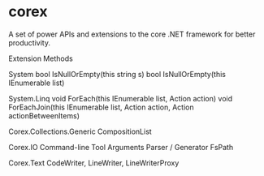 corex
=====

A set of power APIs and extensions to the core .NET framework for better productivity.

Extension Methods

System
bool IsNullOrEmpty(this string s)
bool IsNullOrEmpty(this IEnumerable<T> list)

System.Linq
void ForEach(this IEnumerable<T> list, Action<T> action)
void ForEachJoin(this IEnumerable<T> list, Action<T> action, Action actionBetweenItems)

Corex.Collections.Generic
CompositionList<T>

Corex.IO
Command-line Tool Arguments Parser / Generator
FsPath

Corex.Text
CodeWriter, LineWriter, LineWriterProxy



